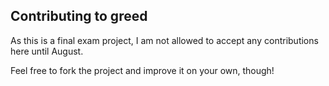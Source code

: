 ## Contributing to greed

As this is a final exam project, I am not allowed to accept any contributions here until August.

Feel free to fork the project and improve it on your own, though!